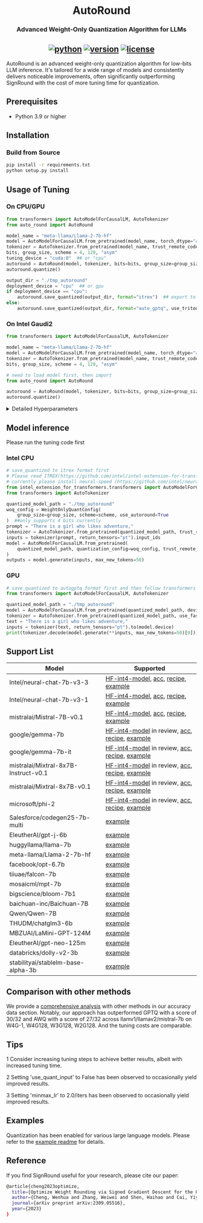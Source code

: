 <div align="center">

AutoRound
===========================
<h3> Advanced Weight-Only Quantization Algorithm for LLMs</h3>

[![python](https://img.shields.io/badge/python-3.8%2B-blue)](https://github.com/intel/auto-round)
[![version](https://img.shields.io/badge/release-0.1-green)](https://github.com/intel/auto-round)
[![license](https://img.shields.io/badge/license-Apache%202-blue)](https://github.com/intel/auto-round/blob/main/LICENSE)
---
<div align="left">

AutoRound is an advanced weight-only quantization algorithm for low-bits LLM inference. It's tailored for a wide range of models and consistently delivers noticeable improvements, often significantly outperforming SignRound with the cost of more tuning time for quantization.

## Prerequisites
- Python 3.9 or higher

## Installation
### Build from Source
```bash
pip install -r requirements.txt
python setup.py install
```
## Usage of Tuning

### On CPU/GPU
```python
from transformers import AutoModelForCausalLM, AutoTokenizer
from auto_round import AutoRound

model_name = "meta-llama/Llama-2-7b-hf"
model = AutoModelForCausalLM.from_pretrained(model_name, torch_dtype="auto", trust_remote_code=True)
tokenizer = AutoTokenizer.from_pretrained(model_name, trust_remote_code=True)
bits, group_size, scheme = 4, 128, "asym"
tuning_device = "cuda:0"  ## or "cpu"
autoround = AutoRound(model, tokenizer, bits=bits, group_size=group_size, scheme=scheme, device=tuning_device)
autoround.quantize()

output_dir = "./tmp_autoround"
deployment_device = "cpu"  ## or gpu
if deployment_device == "cpu":
    autoround.save_quantized(output_dir, format="itrex")  ## export to itrex format
else:
    autoround.save_quantized(output_dir, format="auto_gptq", use_triton=True)  ##export to autogptq format
```


### On Intel Gaudi2

```python
from transformers import AutoModelForCausalLM, AutoTokenizer

model_name = "meta-llama/Llama-2-7b-hf"
model = AutoModelForCausalLM.from_pretrained(model_name, torch_dtype="auto", trust_remote_code=True)
tokenizer = AutoTokenizer.from_pretrained(model_name, trust_remote_code=True)
bits, group_size, scheme = 4, 128, "asym"

# need to load model first, then import
from auto_round import AutoRound

autoround = AutoRound(model, tokenizer, bits=bits, group_size=group_size, scheme=scheme, device="hpu", amp=False)
autoround.quantize()
```


<details>
  <summary>Detailed Hyperparameters</summary>

- `model`: The PyTorch model to be quantized.
            
- `tokenizer`: An optional tokenizer for processing input data. If none is provided, a dataloader must be supplied.
  
- `bits (int)`: Number of bits for quantization (default is 4).
  
- `group_size (int)`: Size of the quantization group (default is 128).

- `scheme (str)`: The quantization scheme (sym/asym) to be used (default is "asym").
  
- `use_quant_input (bool)`: Whether to use the output of the previous quantized block as the input for the current block (default is True).
  
- `enable_minmax_tuning (bool)`: Whether to enable weight min-max tuning (default is True).
  
- `iters (int)`: Number of tuning iterations (default is 200).
  
- `lr (float)`: The learning rate for rounding value (default is None, it will be set to 1.0/iters automatically).
  
- `minmax_lr (float)`: The learning rate for min-max tuning (default is None, it will be set to lr automatically).
  
- `n_samples (int)`: Number of samples for tuning (default is 512).
  
- `seqlen (int)`: Data length of the sequence for tuning (default is 2048).
  
- `bs (int)`: Batch size for training (default is 8).
  
- `amp (bool)`: Whether to use automatic mixed precision (default is True).
  
- `n_blocks (int)`: Packing several blocks as one for tuning together (default is 1).
  
- `gradient_accumulate_steps (int)`: Number of gradient accumulation steps (default is 1).
  
- `low_gpu_mem_usage (bool)`: Whether to save GPU memory at the cost of a little tuning time (default is True).
  
- `dataset_name (str)`: The default dataset name for tuning (default is "NeelNanda/pile-10k").
  
- `dataset_split (str)`: The split of the dataset to be used for tuning (default is "train").
  
- `dataloader`: The dataloader for tuning data.
  
- `weight_config (dict)`: Configuration for weight quantization (default is an empty dictionary), mainly for mixed bits or mixed precision.
  
- `device`: The device to be used for tuning (default is "cuda:0").

</details>

## Model inference
Please run the tuning code first



### Intel CPU
```python
# save_quantized to itrex format first
# Please read ITREX(https://github.com/intel/intel-extension-for-transformers/tree/main/intel_extension_for_transformers/llm/runtime/neural_speed) to understand the details
# currently please install neural-speed (https://github.com/intel/neural-speed) from source
from intel_extension_for_transformers.transformers import AutoModelForCausalLM, WeightOnlyQuantConfig
from transformers import AutoTokenizer

quantized_model_path = "./tmp_autoround"
woq_config = WeightOnlyQuantConfig(
    group_size=group_size, scheme=scheme, use_autoround=True
)  ##only supports 4 bits currently
prompt = "There is a girl who likes adventure,"
tokenizer = AutoTokenizer.from_pretrained(quantized_model_path, trust_remote_code=True)
inputs = tokenizer(prompt, return_tensors="pt").input_ids
model = AutoModelForCausalLM.from_pretrained(
    quantized_model_path, quantization_config=woq_config, trust_remote_code=True, device="cpu"
)
outputs = model.generate(inputs, max_new_tokens=50)
```
### GPU
```python
# save_quantized to autogptq format first and then follow transformers or auto-gptq to load the model and inference
from transformers import AutoModelForCausalLM, AutoTokenizer

quantized_model_path = "./tmp_autoround"
model = AutoModelForCausalLM.from_pretrained(quantized_model_path, device_map="auto", trust_remote_code=True)
tokenizer = AutoTokenizer.from_pretrained(quantized_model_path, use_fast=True)
text = "There is a girl who likes adventure,"
inputs = tokenizer(text, return_tensors="pt").to(model.device)
print(tokenizer.decode(model.generate(**inputs, max_new_tokens=50)[0]))
```

## Support List

| Model                                | Supported                                                                                                                                                                                                                                                  |
|--------------------------------------|------------------------------------------------------------------------------------------------------------------------------------------------------------------------------------------------------------------------------------------------------------|
| Intel/neural-chat-7b-v3-3            | [HF-int4-model](https://huggingface.co/Intel/neural-chat-7b-v3-3-int4-inc), [acc](./docs/neural-chat-7b-v3-3-acc.md), [recipe](./examples/language-modeling/scripts/neural-chat-7b-v3-3.sh), [example](./examples/language-modeling/)                      |
| Intel/neural-chat-7b-v3-1            | [HF-int4-model](https://huggingface.co/Intel/neural-chat-7b-v3-1-int4-inc), [acc](./docs/neural-chat-7b-v3-1-acc.md), [recipe](./examples/language-modeling/scripts/neural-chat-7b-v3-1.sh), [example](./examples/language-modeling/)                      |
| mistralai/Mistral-7B-v0.1            | [HF-int4-model](https://huggingface.co/Intel/Mistral-7B-v0.1-int4-inc), [acc](./docs/Mistral-7B-v0.1-acc.md), [recipe](./examples/language-modeling/scripts/Mistral-7B-v0.1.sh), [example](./examples/language-modeling/)                                  |
| google/gemma-7b                      | [HF-int4-model](https://huggingface.co/Intel/gemma-7b-int4-inc) in review, [acc](./docs/gemma-7b-acc.md), [recipe](./examples/language-modeling/scripts/gemma-7b.sh),  [example](./examples/language-modeling/)                                            |
| google/gemma-7b-it                   | [HF-int4-model](https://huggingface.co/Intel/gemma-7b-it-int4-inc) in review, [acc](./docs/gemma-7b-it-acc.md), [recipe](./examples/language-modeling/scripts/gemma-7b-it.sh), [example](./examples/language-modeling/)                                    |                                            |
  mistralai/Mixtral-8x7B-Instruct-v0.1 | [HF-int4-model](https://huggingface.co/Intel/Mistral-7B-v0.1-int4-inc) in review, [acc](./docs/Mixtral-8x7B-Instruct-v0.1-acc.md), [recipe](./examples/language-modeling/scripts/Mixtral-8x7B-Instruct-v0.1.sh),  [example](./examples/language-modeling/) |
| mistralai/Mixtral-8x7B-v0.1          | [HF-int4-model](https://huggingface.co/Intel/Mixtral-8x7B-v0.1-int4-inc) in review, [acc](./docs/Mixtral-8x7B-v0.1-acc.md), [recipe](./examples/language-modeling/scripts/Mixtral-8x7B-v0.1.sh), [example](./examples/language-modeling/)                  |
| microsoft/phi-2                      | [HF-int4-model](https://huggingface.co/Intel/phi-2-int4-inc) in review, [acc](./docs/phi-2-acc.md), [recipe](./examples/language-modeling/scripts/phi-2.sh), [example](./examples/language-modeling/)                                                      |
|  Salesforce/codegen25-7b-multi       | [example](./examples/code-generation)                                                                                                                                                                                                                      |
| EleutherAI/gpt-j-6b | [example](./examples/language-modeling/)                                                                                                                                                                                                                   |
| huggyllama/llama-7b | [example](./examples/language-modeling/)                                                                                                                                                                                                                   |
| meta-llama/Llama-2-7b-hf | [example](./examples/language-modeling/)                                                                                                                                                                                                                   |
| facebook/opt-6.7b | [example](./examples/language-modeling/)                                                                                                                                                                                                                   |
| tiiuae/falcon-7b | [example](./examples/language-modeling/)                                                                                                                                                                                                                   |
| mosaicml/mpt-7b | [example](./examples/language-modeling/)                                                                                                                                                                                                                   |
| bigscience/bloom-7b1 | [example](./examples/language-modeling/)                                                                                                                                                                                                                   |
| baichuan-inc/Baichuan-7B | [example](./examples/language-modeling/)                                                                                                                                                                                                                   |
| Qwen/Qwen-7B | [example](./examples/language-modeling/)                                                                                                                                                                                                                   |
| THUDM/chatglm3-6b | [example](./examples/language-modeling/)                                                                                                                                                                                                                   |
| MBZUAI/LaMini-GPT-124M | [example](./examples/language-modeling/)                                                                                                                                                                                                                   |
| EleutherAI/gpt-neo-125m | [example](./examples/language-modeling/)                                                                                                                                                                                                                   |
| databricks/dolly-v2-3b | [example](./examples/language-modeling/)                                                                                                                                                                                                                   |
| stabilityai/stablelm-base-alpha-3b | [example](./examples/language-modeling/)                                                                                                                                                                                                                   |


## Comparison with other methods

We provide a [comprehensive analysis](docs/acc.md) with other methods in our accuracy data section. Notably, our approach has outperformed GPTQ with a score of 30/32 and AWQ with a score of 27/32 across llamv1/llamav2/mistral-7b on W4G-1, W4G128, W3G128, W2G128.  And the tuning costs are comparable.

## Tips
1 Consider increasing tuning steps to achieve better results, albeit with increased tuning time. 

2 Setting 'use_quant_input' to False has been observed to occasionally yield improved results.

3 Setting 'minmax_lr' to 2.0/iters has been observed to occasionally yield improved results.

  
## Examples
Quantization has been enabled for various large language models. Please refer to the [example readme](examples/README.md) for details.


## Reference
If you find SignRound useful for your research, please cite our paper:
```bash
@article{cheng2023optimize,
  title={Optimize Weight Rounding via Signed Gradient Descent for the Quantization of LLMs},
  author={Cheng, Wenhua and Zhang, Weiwei and Shen, Haihao and Cai, Yiyang and He, Xin and Lv, Kaokao},
  journal={arXiv preprint arXiv:2309.05516},
  year={2023}
}
```
